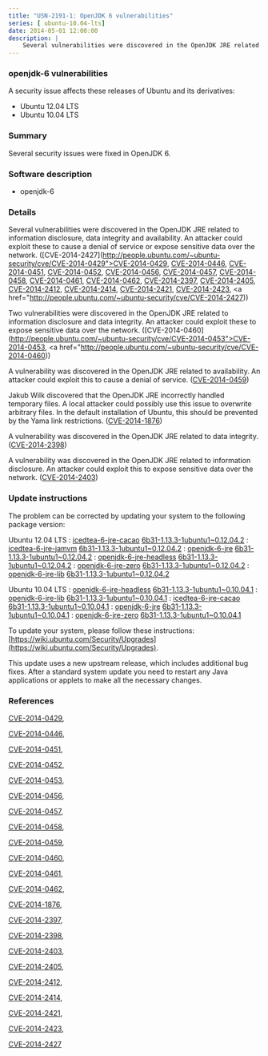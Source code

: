 ```yaml
---
title: "USN-2191-1: OpenJDK 6 vulnerabilities"
series: [ ubuntu-10.04-lts]
date: 2014-05-01 12:00:00
description: |
    Several vulnerabilities were discovered in the OpenJDK JRE related to information disclosure, data integrity and availability. An attacker could exploit these to cause a denial of service or expose sensitive data over the network. ([CVE-2014-2427](http://people.ubuntu.com/~ubuntu-security/cve/CVE-2014-0429">CVE-2014-0429</a>, <a href="http://people.ubuntu.com/~ubuntu-security/cve/CVE-2014-0446">CVE-2014-0446</a>, <a href="http://people.ubuntu.com/~ubuntu-security/cve/CVE-2014-0451">CVE-2014-0451</a>, <a href="http://people.ubuntu.com/~ubuntu-security/cve/CVE-2014-0452">CVE-2014-0452</a>, <a href="http://people.ubuntu.com/~ubuntu-security/cve/CVE-2014-0456">CVE-2014-0456</a>, <a href="http://people.ubuntu.com/~ubuntu-security/cve/CVE-2014-0457">CVE-2014-0457</a>, <a href="http://people.ubuntu.com/~ubuntu-security/cve/CVE-2014-0458">CVE-2014-0458</a>, <a href="http://people.ubuntu.com/~ubuntu-security/cve/CVE-2014-0461">CVE-2014-0461</a>, <a href="http://people.ubuntu.com/~ubuntu-security/cve/CVE-2014-0462">CVE-2014-0462</a>, <a href="http://people.ubuntu.com/~ubuntu-security/cve/CVE-2014-2397">CVE-2014-2397</a>, <a href="http://people.ubuntu.com/~ubuntu-security/cve/CVE-2014-2405">CVE-2014-2405</a>, <a href="http://people.ubuntu.com/~ubuntu-security/cve/CVE-2014-2412">CVE-2014-2412</a>, <a href="http://people.ubuntu.com/~ubuntu-security/cve/CVE-2014-2414">CVE-2014-2414</a>, <a href="http://people.ubuntu.com/~ubuntu-security/cve/CVE-2014-2421">CVE-2014-2421</a>, <a href="http://people.ubuntu.com/~ubuntu-security/cve/CVE-2014-2423">CVE-2014-2423</a>, <a href="http://people.ubuntu.com/~ubuntu-security/cve/CVE-2014-2427))
--- 
```

 
 


### openjdk-6 vulnerabilities

A security issue affects these releases of Ubuntu and its derivatives:

* Ubuntu 12.04 LTS
* Ubuntu 10.04 LTS

### Summary

Several security issues were fixed in OpenJDK 6. 

### Software description

* openjdk-6 

### Details

Several vulnerabilities were discovered in the OpenJDK JRE related to information disclosure, data integrity and availability. An attacker could exploit these to cause a denial of service or expose sensitive data over the network. ([CVE-2014-2427](http://people.ubuntu.com/~ubuntu-security/cve/CVE-2014-0429">CVE-2014-0429</a>, <a href="http://people.ubuntu.com/~ubuntu-security/cve/CVE-2014-0446">CVE-2014-0446</a>, <a href="http://people.ubuntu.com/~ubuntu-security/cve/CVE-2014-0451">CVE-2014-0451</a>, <a href="http://people.ubuntu.com/~ubuntu-security/cve/CVE-2014-0452">CVE-2014-0452</a>, <a href="http://people.ubuntu.com/~ubuntu-security/cve/CVE-2014-0456">CVE-2014-0456</a>, <a href="http://people.ubuntu.com/~ubuntu-security/cve/CVE-2014-0457">CVE-2014-0457</a>, <a href="http://people.ubuntu.com/~ubuntu-security/cve/CVE-2014-0458">CVE-2014-0458</a>, <a href="http://people.ubuntu.com/~ubuntu-security/cve/CVE-2014-0461">CVE-2014-0461</a>, <a href="http://people.ubuntu.com/~ubuntu-security/cve/CVE-2014-0462">CVE-2014-0462</a>, <a href="http://people.ubuntu.com/~ubuntu-security/cve/CVE-2014-2397">CVE-2014-2397</a>, <a href="http://people.ubuntu.com/~ubuntu-security/cve/CVE-2014-2405">CVE-2014-2405</a>, <a href="http://people.ubuntu.com/~ubuntu-security/cve/CVE-2014-2412">CVE-2014-2412</a>, <a href="http://people.ubuntu.com/~ubuntu-security/cve/CVE-2014-2414">CVE-2014-2414</a>, <a href="http://people.ubuntu.com/~ubuntu-security/cve/CVE-2014-2421">CVE-2014-2421</a>, <a href="http://people.ubuntu.com/~ubuntu-security/cve/CVE-2014-2423">CVE-2014-2423</a>, <a href="http://people.ubuntu.com/~ubuntu-security/cve/CVE-2014-2427))

Two vulnerabilities were discovered in the OpenJDK JRE related to information disclosure and data integrity. An attacker could exploit these to expose sensitive data over the network. ([CVE-2014-0460](http://people.ubuntu.com/~ubuntu-security/cve/CVE-2014-0453">CVE-2014-0453</a>, <a href="http://people.ubuntu.com/~ubuntu-security/cve/CVE-2014-0460))

A vulnerability was discovered in the OpenJDK JRE related to availability. An attacker could exploit this to cause a denial of service. ([CVE-2014-0459](http://people.ubuntu.com/~ubuntu-security/cve/CVE-2014-0459))

Jakub Wilk discovered that the OpenJDK JRE incorrectly handled temporary files. A local attacker could possibly use this issue to overwrite arbitrary files. In the default installation of Ubuntu, this should be prevented by the Yama link restrictions. ([CVE-2014-1876](http://people.ubuntu.com/~ubuntu-security/cve/CVE-2014-1876))

A vulnerability was discovered in the OpenJDK JRE related to data integrity. ([CVE-2014-2398](http://people.ubuntu.com/~ubuntu-security/cve/CVE-2014-2398))

A vulnerability was discovered in the OpenJDK JRE related to information disclosure. An attacker could exploit this to expose sensitive data over the network. ([CVE-2014-2403](http://people.ubuntu.com/~ubuntu-security/cve/CVE-2014-2403)) 

### Update instructions

The problem can be corrected by updating your system to the following package version:

Ubuntu 12.04 LTS
 : [icedtea-6-jre-cacao](https://launchpad.net/ubuntu/+source/openjdk-6) <span> [6b31-1.13.3-1ubuntu1~0.12.04.2](https://launchpad.net/ubuntu/+source/openjdk-6/6b31-1.13.3-1ubuntu1~0.12.04.2) </span> 
 : [icedtea-6-jre-jamvm](https://launchpad.net/ubuntu/+source/openjdk-6) <span> [6b31-1.13.3-1ubuntu1~0.12.04.2](https://launchpad.net/ubuntu/+source/openjdk-6/6b31-1.13.3-1ubuntu1~0.12.04.2) </span> 
 : [openjdk-6-jre](https://launchpad.net/ubuntu/+source/openjdk-6) <span> [6b31-1.13.3-1ubuntu1~0.12.04.2](https://launchpad.net/ubuntu/+source/openjdk-6/6b31-1.13.3-1ubuntu1~0.12.04.2) </span> 
 : [openjdk-6-jre-headless](https://launchpad.net/ubuntu/+source/openjdk-6) <span> [6b31-1.13.3-1ubuntu1~0.12.04.2](https://launchpad.net/ubuntu/+source/openjdk-6/6b31-1.13.3-1ubuntu1~0.12.04.2) </span> 
 : [openjdk-6-jre-zero](https://launchpad.net/ubuntu/+source/openjdk-6) <span> [6b31-1.13.3-1ubuntu1~0.12.04.2](https://launchpad.net/ubuntu/+source/openjdk-6/6b31-1.13.3-1ubuntu1~0.12.04.2) </span> 
 : [openjdk-6-jre-lib](https://launchpad.net/ubuntu/+source/openjdk-6) <span> [6b31-1.13.3-1ubuntu1~0.12.04.2](https://launchpad.net/ubuntu/+source/openjdk-6/6b31-1.13.3-1ubuntu1~0.12.04.2) </span> 

Ubuntu 10.04 LTS
 : [openjdk-6-jre-headless](https://launchpad.net/ubuntu/+source/openjdk-6) <span> [6b31-1.13.3-1ubuntu1~0.10.04.1](https://launchpad.net/ubuntu/+source/openjdk-6/6b31-1.13.3-1ubuntu1~0.10.04.1) </span> 
 : [openjdk-6-jre-lib](https://launchpad.net/ubuntu/+source/openjdk-6) <span> [6b31-1.13.3-1ubuntu1~0.10.04.1](https://launchpad.net/ubuntu/+source/openjdk-6/6b31-1.13.3-1ubuntu1~0.10.04.1) </span> 
 : [icedtea-6-jre-cacao](https://launchpad.net/ubuntu/+source/openjdk-6) <span> [6b31-1.13.3-1ubuntu1~0.10.04.1](https://launchpad.net/ubuntu/+source/openjdk-6/6b31-1.13.3-1ubuntu1~0.10.04.1) </span> 
 : [openjdk-6-jre](https://launchpad.net/ubuntu/+source/openjdk-6) <span> [6b31-1.13.3-1ubuntu1~0.10.04.1](https://launchpad.net/ubuntu/+source/openjdk-6/6b31-1.13.3-1ubuntu1~0.10.04.1) </span> 
 : [openjdk-6-jre-zero](https://launchpad.net/ubuntu/+source/openjdk-6) <span> [6b31-1.13.3-1ubuntu1~0.10.04.1](https://launchpad.net/ubuntu/+source/openjdk-6/6b31-1.13.3-1ubuntu1~0.10.04.1) </span> 

To update your system, please follow these instructions: [https://wiki.ubuntu.com/Security/Upgrades](https://wiki.ubuntu.com/Security/Upgrades).

This update uses a new upstream release, which includes additional bug fixes. After a standard system update you need to restart any Java applications or applets to make all the necessary changes. 

### References

 
 [CVE-2014-0429](http://people.ubuntu.com/~ubuntu-security/cve/CVE-2014-0429), 

 [CVE-2014-0446](http://people.ubuntu.com/~ubuntu-security/cve/CVE-2014-0446), 

 [CVE-2014-0451](http://people.ubuntu.com/~ubuntu-security/cve/CVE-2014-0451), 

 [CVE-2014-0452](http://people.ubuntu.com/~ubuntu-security/cve/CVE-2014-0452), 

 [CVE-2014-0453](http://people.ubuntu.com/~ubuntu-security/cve/CVE-2014-0453), 

 [CVE-2014-0456](http://people.ubuntu.com/~ubuntu-security/cve/CVE-2014-0456), 

 [CVE-2014-0457](http://people.ubuntu.com/~ubuntu-security/cve/CVE-2014-0457), 

 [CVE-2014-0458](http://people.ubuntu.com/~ubuntu-security/cve/CVE-2014-0458), 

 [CVE-2014-0459](http://people.ubuntu.com/~ubuntu-security/cve/CVE-2014-0459), 

 [CVE-2014-0460](http://people.ubuntu.com/~ubuntu-security/cve/CVE-2014-0460), 

 [CVE-2014-0461](http://people.ubuntu.com/~ubuntu-security/cve/CVE-2014-0461), 

 [CVE-2014-0462](http://people.ubuntu.com/~ubuntu-security/cve/CVE-2014-0462), 

 [CVE-2014-1876](http://people.ubuntu.com/~ubuntu-security/cve/CVE-2014-1876), 

 [CVE-2014-2397](http://people.ubuntu.com/~ubuntu-security/cve/CVE-2014-2397), 

 [CVE-2014-2398](http://people.ubuntu.com/~ubuntu-security/cve/CVE-2014-2398), 

 [CVE-2014-2403](http://people.ubuntu.com/~ubuntu-security/cve/CVE-2014-2403), 

 [CVE-2014-2405](http://people.ubuntu.com/~ubuntu-security/cve/CVE-2014-2405), 

 [CVE-2014-2412](http://people.ubuntu.com/~ubuntu-security/cve/CVE-2014-2412), 

 [CVE-2014-2414](http://people.ubuntu.com/~ubuntu-security/cve/CVE-2014-2414), 

 [CVE-2014-2421](http://people.ubuntu.com/~ubuntu-security/cve/CVE-2014-2421), 

 [CVE-2014-2423](http://people.ubuntu.com/~ubuntu-security/cve/CVE-2014-2423), 

 [CVE-2014-2427](http://people.ubuntu.com/~ubuntu-security/cve/CVE-2014-2427)
 

